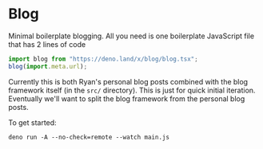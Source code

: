 # Blog

Minimal boilerplate blogging. All you need is one boilerplate JavaScript file
that has 2 lines of code

```js
import blog from "https://deno.land/x/blog/blog.tsx";
blog(import.meta.url);
```

Currently this is both Ryan's personal blog posts combined with the blog
framework itself (in the `src/` directory). This is just for quick initial
iteration. Eventually we'll want to split the blog framework from the personal
blog posts.

To get started:

```
deno run -A --no-check=remote --watch main.js
```
